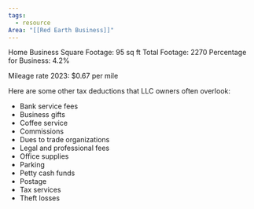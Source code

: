 ```yaml
---
tags:
  - resource
Area: "[[Red Earth Business]]"
---
```

Home Business Square  Footage: 95 sq ft
Total Footage: 2270
Percentage for  Business:  4.2%



Mileage rate 2023: $0.67 per mile

Here are some other tax deductions that LLC owners often overlook:

- Bank service fees
- Business gifts
- Coffee service
- Commissions
- Dues to trade organizations
- Legal and professional fees
- Office supplies
- Parking
- Petty cash funds
- Postage
- Tax services
- Theft losses

